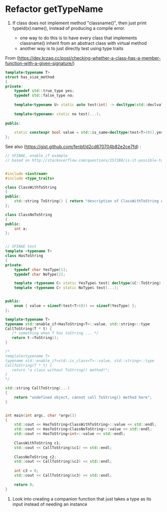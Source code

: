 # Refactor getTypeName

1. If class does not implement method "classname()", then just print typeid(x).name(), instead of producing a compile error.

   * one way to do this is to have every class that implements classname() inherit from an abstract class with virtual method
   * another way is to just directly test using type traits 

From (https://dev.krzaq.cc/post/checking-whether-a-class-has-a-member-function-with-a-given-signature/)
```C++
template<typename T>
struct has_size_method
{
private:
	typedef std::true_type yes;
	typedef std::false_type no;
 
	template<typename U> static auto test(int) -> decltype(std::declval<U>().size() == 1, yes());
 
	template<typename> static no test(...);
 
public:
 
	static constexpr bool value = std::is_same<decltype(test<T>(0)),yes>::value;
};
```

See also (https://gist.github.com/fenbf/d2cd670704b82e2ce7fd) :
```C++
// SFINAE, enable_if example
// based on http://stackoverflow.com/questions/257288/is-it-possible-to-write-a-c-template-to-check-for-a-functions-existence


#include <iostream>
#include <type_traits>

class ClassWithToString
{
public:
    std::string ToString() { return "description of ClassWithToString object"; }
};

class ClassNoToString
{
public:
    int a;
};


// SFINAE test
template <typename T>
class HasToString
{
private:
    typedef char YesType[1];
    typedef char NoType[2];

    template <typename C> static YesType& test( decltype(&C::ToString) ) ;
    template <typename C> static NoType& test(...);


public:
    enum { value = sizeof(test<T>(0)) == sizeof(YesType) };
};

template<typename T> 
typename std::enable_if<HasToString<T>::value, std::string>::type
CallToString(T * t) {
   /* something when T has toString ... */
   return t->ToString();
}

/*
template<typename T> 
typename std::enable_if<std::is_class<T>::value, std::string>::type
CallToString(T * t) {
   return "a class without ToString() method!";
}
*/

std::string CallToString(...)
{
    return "undefined object, cannot call ToString() method here";
}


int main(int argc, char *argv[])
{
    std::cout << HasToString<ClassWithToString>::value << std::endl;
    std::cout << HasToString<ClassNoToString>::value << std::endl;
    std::cout << HasToString<int>::value << std::endl;
    
    ClassWithToString c1;
    std::cout << CallToString(&c1) << std::endl;
    
    ClassNoToString c2;
    std::cout << CallToString(&c2) << std::endl;
    
    int c3 = 0;
    std::cout << CallToString(&c3) << std::endl;
    
    return 0;
}
```

1. Look into creating a companion function that just takes a type as its input instead of needing an instance
